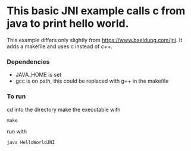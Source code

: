 # This basic JNI example calls c from java to print hello world.
This example differs only slightly from https://www.baeldung.com/jni. It adds a makefile and uses c instead of c++.

### Dependencies
* JAVA_HOME is set
* gcc is on path, this could be replaced with g++ in the makefile

### To run
cd into the directory make the executable with
```
make
```
run with
```
java HelloWorldJNI
```
